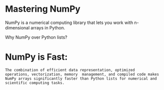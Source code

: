 # Mastering NumPy

NumPy is a numerical computing library that lets you work with n-dimensional arrays in Python.

Why NumPy over Python lists?

# NumPy is Fast:
    The combination of efficient data representation, optimized operations, vectorization, memory  management, and compiled code makes NumPy arrays significantly faster than Python lists for numerical and scientific computing tasks.

